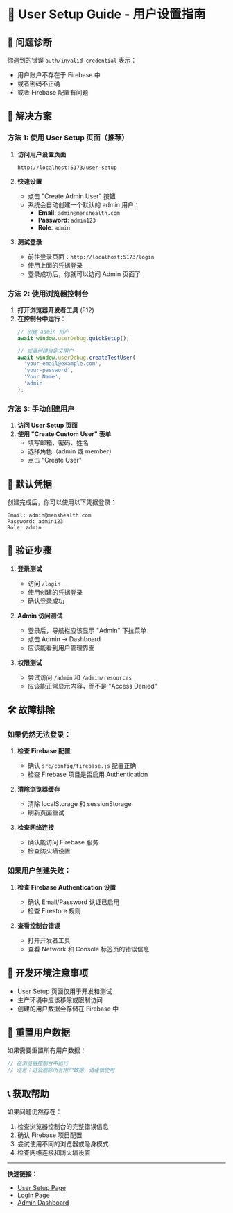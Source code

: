 # 🔧 User Setup Guide - 用户设置指南

## 🚨 问题诊断

你遇到的错误 `auth/invalid-credential` 表示：
- 用户账户不存在于 Firebase 中
- 或者密码不正确
- 或者 Firebase 配置有问题

## 🚀 解决方案

### 方法 1: 使用 User Setup 页面（推荐）

1. **访问用户设置页面**
   ```
   http://localhost:5173/user-setup
   ```

2. **快速设置**
   - 点击 "Create Admin User" 按钮
   - 系统会自动创建一个默认的 admin 用户：
     - **Email**: `admin@menshealth.com`
     - **Password**: `admin123`
     - **Role**: `admin`

3. **测试登录**
   - 前往登录页面：`http://localhost:5173/login`
   - 使用上面的凭据登录
   - 登录成功后，你就可以访问 Admin 页面了

### 方法 2: 使用浏览器控制台

1. **打开浏览器开发者工具** (F12)
2. **在控制台中运行**：
   ```javascript
   // 创建 admin 用户
   await window.userDebug.quickSetup();
   
   // 或者创建自定义用户
   await window.userDebug.createTestUser(
     'your-email@example.com',
     'your-password',
     'Your Name',
     'admin'
   );
   ```

### 方法 3: 手动创建用户

1. **访问 User Setup 页面**
2. **使用 "Create Custom User" 表单**
   - 填写邮箱、密码、姓名
   - 选择角色（admin 或 member）
   - 点击 "Create User"

## 🔐 默认凭据

创建完成后，你可以使用以下凭据登录：

```
Email: admin@menshealth.com
Password: admin123
Role: admin
```

## 🎯 验证步骤

1. **登录测试**
   - 访问 `/login`
   - 使用创建的凭据登录
   - 确认登录成功

2. **Admin 访问测试**
   - 登录后，导航栏应该显示 "Admin" 下拉菜单
   - 点击 Admin → Dashboard
   - 应该能看到用户管理界面

3. **权限测试**
   - 尝试访问 `/admin` 和 `/admin/resources`
   - 应该能正常显示内容，而不是 "Access Denied"

## 🛠️ 故障排除

### 如果仍然无法登录：

1. **检查 Firebase 配置**
   - 确认 `src/config/firebase.js` 配置正确
   - 检查 Firebase 项目是否启用 Authentication

2. **清除浏览器缓存**
   - 清除 localStorage 和 sessionStorage
   - 刷新页面重试

3. **检查网络连接**
   - 确认能访问 Firebase 服务
   - 检查防火墙设置

### 如果用户创建失败：

1. **检查 Firebase Authentication 设置**
   - 确认 Email/Password 认证已启用
   - 检查 Firestore 规则

2. **查看控制台错误**
   - 打开开发者工具
   - 查看 Network 和 Console 标签页的错误信息

## 📱 开发环境注意事项

- User Setup 页面仅用于开发和测试
- 生产环境中应该移除或限制访问
- 创建的用户数据会存储在 Firebase 中

## 🔄 重置用户数据

如果需要重置所有用户数据：

```javascript
// 在浏览器控制台中运行
// 注意：这会删除所有用户数据，请谨慎使用
```

## 📞 获取帮助

如果问题仍然存在：

1. 检查浏览器控制台的完整错误信息
2. 确认 Firebase 项目配置
3. 尝试使用不同的浏览器或隐身模式
4. 检查网络连接和防火墙设置

---

**快速链接：**
- [User Setup Page](http://localhost:5173/user-setup)
- [Login Page](http://localhost:5173/login)
- [Admin Dashboard](http://localhost:5173/admin)
